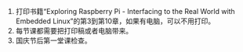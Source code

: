 1. 打印书籍“Exploring Raspberry Pi - Interfacing to the Real World with Embedded Linux”的第3到第10章，如果有电脑，可以不用打印。
2. 每节课都需要把打印稿或者电脑带来。
3. 国庆节后第一堂课检查。
